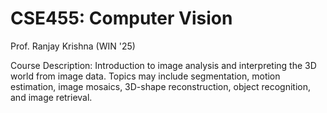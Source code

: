 # CSE455: Computer Vision
Prof. Ranjay Krishna (WIN '25)

Course Description: Introduction to image analysis and interpreting the 3D world from image data. Topics may include segmentation, motion estimation, image mosaics, 3D-shape reconstruction, object recognition, and image retrieval.
